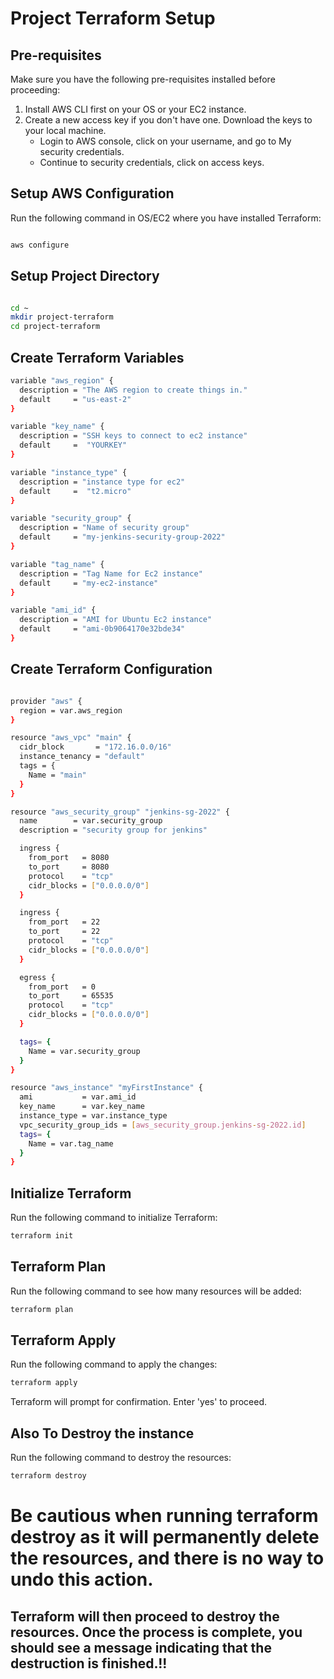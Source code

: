 # Project Terraform Setup

## Pre-requisites
Make sure you have the following pre-requisites installed before proceeding:

1. Install AWS CLI first on your OS or your EC2 instance.
2. Create a new access key if you don't have one. Download the keys to your local machine. 
   - Login to AWS console, click on your username, and go to My security credentials.
   - Continue to security credentials, click on access keys.

## Setup AWS Configuration

Run the following command in OS/EC2 where you have installed Terraform:

```bash

aws configure
```
## Setup Project Directory
```bash

cd ~
mkdir project-terraform
cd project-terraform
```
## Create Terraform Variables

```bash
variable "aws_region" {
  description = "The AWS region to create things in." 
  default     = "us-east-2" 
}

variable "key_name" { 
  description = "SSH keys to connect to ec2 instance" 
  default     =  "YOURKEY" 
}

variable "instance_type" { 
  description = "instance type for ec2" 
  default     =  "t2.micro" 
}

variable "security_group" { 
  description = "Name of security group" 
  default     = "my-jenkins-security-group-2022" 
}

variable "tag_name" { 
  description = "Tag Name for Ec2 instance" 
  default     = "my-ec2-instance" 
} 

variable "ami_id" { 
  description = "AMI for Ubuntu Ec2 instance" 
  default     = "ami-0b9064170e32bde34" 
}
```


## Create Terraform Configuration
```bash

provider "aws" {
  region = var.aws_region
}

resource "aws_vpc" "main" {
  cidr_block       = "172.16.0.0/16"
  instance_tenancy = "default"
  tags = {
    Name = "main"
  }
}

resource "aws_security_group" "jenkins-sg-2022" {
  name        = var.security_group
  description = "security group for jenkins"

  ingress {
    from_port   = 8080
    to_port     = 8080
    protocol    = "tcp"
    cidr_blocks = ["0.0.0.0/0"]
  }

  ingress {
    from_port   = 22
    to_port     = 22
    protocol    = "tcp"
    cidr_blocks = ["0.0.0.0/0"]
  }

  egress {
    from_port   = 0
    to_port     = 65535
    protocol    = "tcp"
    cidr_blocks = ["0.0.0.0/0"]
  }

  tags= {
    Name = var.security_group
  }
}

resource "aws_instance" "myFirstInstance" {
  ami           = var.ami_id
  key_name      = var.key_name
  instance_type = var.instance_type
  vpc_security_group_ids = [aws_security_group.jenkins-sg-2022.id]
  tags= {
    Name = var.tag_name
  }
}
```

## Initialize Terraform
Run the following command to initialize Terraform:
```bash
terraform init
```

## Terraform Plan
Run the following command to see how many resources will be added:

```bash
terraform plan
```

## Terraform Apply
Run the following command to apply the changes:

```bash
terraform apply
```

Terraform will prompt for confirmation. Enter 'yes' to proceed.



## Also To Destroy the instance 
Run the following command to destroy the resources:


```bash
terraform destroy
```

# Be cautious when running terraform destroy as it will permanently delete the resources, and there is no way to undo this action.

## Terraform will then proceed to destroy the resources. Once the process is complete, you should see a message indicating that the destruction is finished.!!







